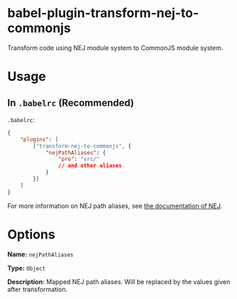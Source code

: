# babel-plugin-transform-nej-to-commonjs

Transform code using NEJ module system to CommonJS module system.

# Usage

## In `.babelrc` (Recommended)

`.babelrc`:
```json
{
    "plugins": [
        ["transform-nej-to-commonjs", {
            "nejPathAliases": {
                "pro": "src/"
                // and other aliases
            }
        }]
    ]
}
```

For more information on NEJ path aliases, see [the documentation of NEJ](https://github.com/genify/nej).

# Options

**Name:** `nejPathAliases`

**Type:** `Object`

**Description:** Mapped NEJ path aliases. Will be replaced by the values given after transformation.

